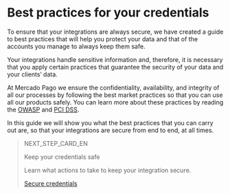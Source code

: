 # Best practices for your credentials

To ensure that your integrations are always secure, we have created a guide to best practices that will help you protect your data and that of the accounts you manage to always keep them safe.

Your integrations handle sensitive information and, therefore, it is necessary that you apply certain practices that guarantee the security of your data and your clients’ data.

At Mercado Pago we ensure the confidentiality, availability, and integrity of all our processes by following the best market practices so that you can use all our products safely. You can learn more about these practices by reading the [OWASP](https://www.mercadopago[FAKER][URL][DOMAIN]/developers/en/guides/security/owasp) and [PCI DSS](https://www.mercadopago[FAKER][URL][DOMAIN]/developers/en/guides/security/pci).

In this guide we will show you what the best practices that you can carry out are, so that your integrations are secure from end to end, at all times.

> NEXT_STEP_CARD_EN
>
> Keep your credentials safe
>
>Learn what actions to take to keep your integration secure.
>
> [Secure credentials](https://www.mercadopago[FAKER][URL][DOMAIN]/developers/en/guides/best-practices/safety-for-your-credentials/secure-credentials)
